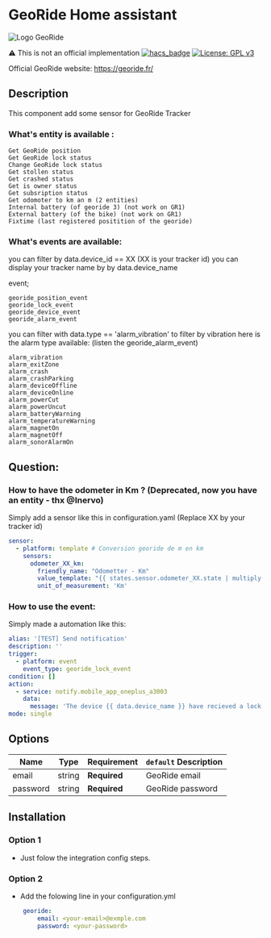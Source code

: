 # GeoRide Home assistant
![Logo GeoRide](https://brands.home-assistant.io/georide/logo.png)

⚠️ This is not an official implementation
[![hacs_badge](https://img.shields.io/badge/HACS-Default-orange.svg?style=for-the-badge)](https://github.com/custom-components/hacs)
[![License: GPL v3](https://img.shields.io/badge/License-GPLv3-blue.svg?style=for-the-badge)](https://www.gnu.org/licenses/gpl-3.0)

Official GeoRide website: https://georide.fr/

## Description
This component add some sensor for GeoRide Tracker

### What's entity is available :

    Get GeoRide position
    Get GeoRide lock status
    Change GeoRide lock status
    Get stollen status
    Get crashed status
    Get is owner status
    Get subsription status
    Get odomoter to km an m (2 entities)
    Internal battery (of georide 3) (not work on GR1)
    External battery (of the bike) (not work on GR1)
    Fixtime (last registered positition of the georide)


### What's events are available:
you can filter by data.device_id == XX (XX is your tracker id)
you can display your tracker name by by data.device_name

event;
    
    georide_position_event
    georide_lock_event
    georide_device_event
    georide_alarm_event 

you can filter with data.type == 'alarm_vibration' to filter by vibration
here is the alarm type available: (listen the georide_alarm_event)

    alarm_vibration
    alarm_exitZone
    alarm_crash
    alarm_crashParking
    alarm_deviceOffline
    alarm_deviceOnline
    alarm_powerCut
    alarm_powerUncut
    alarm_batteryWarning
    alarm_temperatureWarning
    alarm_magnetOn
    alarm_magnetOff
    alarm_sonorAlarmOn

 
## Question:

### How to have the odometer in Km ? (Deprecated, now you have an entity - thx @Inervo)

Simply add a sensor like this in configuration.yaml
(Replace XX by your tracker id)

```yaml
sensor:
  - platform: template # Conversion georide de m en km
    sensors:
      odometer_XX_km:
        friendly_name: "Odometter - Km"
        value_template: "{{ states.sensor.odometer_XX.state | multiply(0.001) | round(3, 'flour') }}"
        unit_of_measurement: 'Km'
```

### How to use the event:

Simply made a automation like this:

```yaml
alias: '[TEST] Send notification'
description: ''
trigger:
  - platform: event
    event_type: georide_lock_event
condition: []
action:
  - service: notify.mobile_app_oneplus_a3003
    data:
      message: 'The device {{ data.device_name }} have recieved a lock event'
mode: single

```


## Options

| Name | Type | Requirement | `default` Description
| ---- | ---- | ------- | -----------
| email | string | **Required** | GeoRide email
| password | string | **Required** | GeoRide password


## Installation
### Option 1
- Just folow the integration config steps.

### Option 2
- Add the folowing line in your configuration.yml
```yaml
    georide:
        email: <your-email>@exmple.com
        password: <your-password>
```